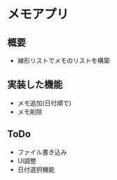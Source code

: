 # メモアプリ

## 概要

* 線形リストでメモのリストを構築


## 実装した機能

* メモ追加(日付順で)
* メモ削除

## ToDo

* ファイル書き込み
* UI調整
* 日付選択機能
